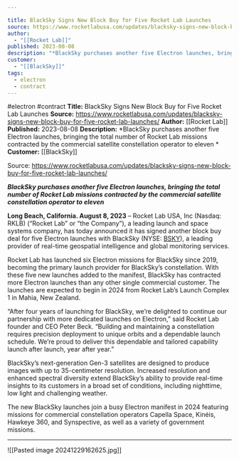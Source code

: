 ```yaml
---

title: BlackSky Signs New Block Buy for Five Rocket Lab Launches  
source: https://www.rocketlabusa.com/updates/blacksky-signs-new-block-buy-for-five-rocket-lab-launches/
author:
  - "[[Rocket Lab]]"
published: 2023-08-08
description: "*BlackSky purchases another five Electron launches, bringing the total number of Rocket Lab missions contracted by the commercial satellite constellation operator to eleven *"
customer:
  - "[[BlackSky]]"
tags:
  - electron
  - contract
---
```


#electron #contract
**Title:** BlackSky Signs New Block Buy for Five Rocket Lab Launches
**Source:** https://www.rocketlabusa.com/updates/blacksky-signs-new-block-buy-for-five-rocket-lab-launches/
**Author:** [[Rocket Lab]]
**Published:** 2023-08-08
**Description:** *BlackSky purchases another five Electron launches, bringing the total number of Rocket Lab missions contracted by the commercial satellite constellation operator to eleven *
**Customer:** [[BlackSky]]

Source: https://www.rocketlabusa.com/updates/blacksky-signs-new-block-buy-for-five-rocket-lab-launches/

***BlackSky purchases another five Electron launches, bringing the total number of Rocket Lab missions contracted by the commercial satellite constellation operator to eleven*** 

**Long Beach, California. August 8, 2023** – Rocket Lab USA, Inc (Nasdaq: RKLB) (“Rocket Lab” or “the Company”), a leading launch and space systems company, has today announced it has signed another block buy deal for five Electron launches with BlackSky (NYSE: [BSKY](https://ir.blacksky.com/)), a leading provider of real-time geospatial intelligence and global monitoring services.

Rocket Lab has launched six Electron missions for BlackSky since 2019, becoming the primary launch provider for BlackSky’s constellation. With these five new launches added to the manifest, BlackSky has contracted more Electron launches than any other single commercial customer. The launches are expected to begin in 2024 from Rocket Lab’s Launch Complex 1 in Mahia, New Zealand.

“After four years of launching for BlackSky, we’re delighted to continue our partnership with more dedicated launches on Electron,” said Rocket Lab founder and CEO Peter Beck. “Building and maintaining a constellation requires precision deployment to unique orbits and a dependable launch schedule. We’re proud to deliver this dependable and tailored capability launch after launch, year after year.”

BlackSky’s next-generation Gen-3 satellites are designed to produce images with up to 35-centimeter resolution. Increased resolution and enhanced spectral diversity extend BlackSky’s ability to provide real-time insights to its customers in a broad set of conditions, including nighttime, low light and challenging weather.

The new BlackSky launches join a busy Electron manifest in 2024 featuring missions for commercial constellation operators Capella Space, Kinéis, Hawkeye 360, and Synspective, as well as a variety of government missions.

---

![[Pasted image 20241229162625.jpg]]
